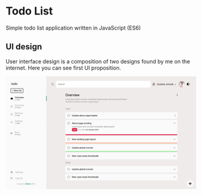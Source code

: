 # Todo List
Simple todo list application written in JavaScript (ES6)

## UI design
User interface design is a composition of two designs found by me on the internet. Here you can see first UI proposition.

![UI first iteration](./dist/assets/demo/todo-list-ui-1.png)